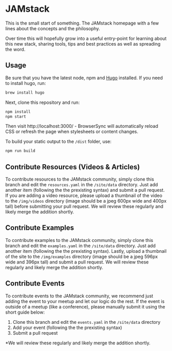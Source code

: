 # JAMstack

This is the small start of something. The JAMstack homepage with a few lines about the concepts and the philosophy.

Over time this will hopefully grow into a useful entry-point for learning about this new stack, sharing tools, tips and best practices as well as spreading the word.

## Usage

Be sure that you have the latest node, npm and [Hugo](https://gohugo.io/) installed. If you need to install hugo, run:

```bash
brew install hugo
```

Next, clone this repository and run:

```bash
npm install
npm start
```

Then visit http://localhost:3000/ - BrowserSync will automatically reload CSS or
refresh the page when stylesheets or content changes.

To build your static output to the `/dist` folder, use:

```bash
npm run build
```

## Contribute Resources (Videos & Articles)

To contribute resources to the JAMstack community, simply clone this branch and edit the `resources.yaml` in the `/site/data` directory. Just add another item (following the the prexisting syntax) and submit a pull request. If you are adding a video resource, please upload a thumbnail of the video to the `/img/videos` directory (image should be a jpeg 600px wide and 400px tall) before submitting your pull request. We will review these regularly and likely merge the addition shortly.

## Contribute Examples

To contribute examples to the JAMstack community, simply clone this branch and edit the `examples.yaml` in the `/site/data` directory. Just add another item (following the the prexisting syntax). Lastly, upload a thumbnail of the site to the `/img/examples` directory (image should be a jpeg 596px wide and 396px tall) and submit a pull request. We will review these regularly and likely merge the addition shortly.

## Contribute Events

To contribute events to the JAMstack community, we recommend just adding the event to your meetup and let our logic do the rest. If the event is outside of a meetup (like a conference), please manually submit it using the short guide below:

1. Clone this branch and edit the `events.yaml` in the `/site/data` directory
2. Add your event (following the the prexisting syntax)
3. Submit a pull request

*We will review these regularly and likely merge the addition shortly.
